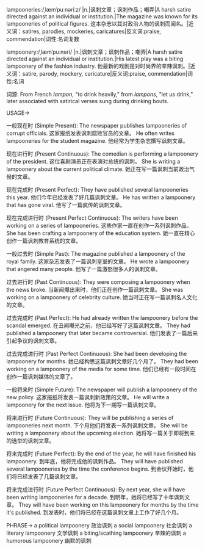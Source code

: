 lampooneries:/ˌlæmˈpuːnəriːz/
|n.|讽刺文章；讽刺作品；嘲弄|A harsh satire directed against an individual or institution.|The magazine was known for its lampooneries of political figures. 这本杂志以其对政治人物的讽刺而闻名。|近义词：satires, parodies, mockeries, caricatures|反义词:praise, commendation|词性:名词复数

lampoonery:/ˌlæmˈpuːnəri/
|n.|讽刺文章；讽刺作品；嘲弄|A harsh satire directed against an individual or institution.|His latest play was a biting lampoonery of the fashion industry. 他最新的戏剧是对时尚界的辛辣讽刺。|近义词：satire, parody, mockery, caricature|反义词:praise, commendation|词性:名词

词源: From French *lampon*, "to drink heavily," from *lampons*, "let us drink," later associated with satirical verses sung during drinking bouts.

USAGE->

一般现在时 (Simple Present):
The newspaper publishes lampooneries of corrupt officials. 这家报纸发表讽刺腐败官员的文章。
He often writes lampooneries for the student magazine. 他经常为学生杂志撰写讽刺文章。

现在进行时 (Present Continuous):
The comedian is performing a lampoonery of the president.  这位喜剧演员正在表演对总统的讽刺。
She is writing a lampoonery about the current political climate. 她正在写一篇讽刺当前政治气候的文章。

现在完成时 (Present Perfect):
They have published several lampooneries this year. 他们今年已经发表了好几篇讽刺文章。
He has written a lampoonery that has gone viral. 他写了一篇疯传的讽刺文章。

现在完成进行时 (Present Perfect Continuous):
The writers have been working on a series of lampooneries.  这些作家一直在创作一系列讽刺作品。
She has been crafting a lampoonery of the education system. 她一直在精心创作一篇讽刺教育系统的文章。

一般过去时 (Simple Past):
The magazine published a lampoonery of the royal family. 这家杂志发表了一篇讽刺皇室的文章。
He wrote a lampoonery that angered many people. 他写了一篇激怒很多人的讽刺文章。

过去进行时 (Past Continuous):
They were composing a lampoonery when the news broke.  当新闻爆出来时，他们正在创作一篇讽刺文章。
She was working on a lampoonery of celebrity culture. 她当时正在写一篇讽刺名人文化的文章。

过去完成时 (Past Perfect):
He had already written the lampoonery before the scandal emerged. 在丑闻曝光之前，他已经写好了这篇讽刺文章。
They had published a lampoonery that later became controversial. 他们发表了一篇后来引起争议的讽刺文章。

过去完成进行时 (Past Perfect Continuous):
She had been developing the lampoonery for months. 她已经构思这篇讽刺文章好几个月了。
They had been working on a lampoonery of the media for some time.  他们已经有一段时间在创作一篇讽刺媒体的文章了。

一般将来时 (Simple Future):
The newspaper will publish a lampoonery of the new policy. 这家报纸将发表一篇讽刺新政策的文章。
He will write a lampoonery for the next issue. 他将为下一期写一篇讽刺文章。

将来进行时 (Future Continuous):
They will be publishing a series of lampooneries next month.  下个月他们将发表一系列讽刺文章。
She will be writing a lampoonery about the upcoming election. 她将写一篇关于即将到来的选举的讽刺文章。

将来完成时 (Future Perfect):
By the end of the year, he will have finished his lampoonery. 到年底，他将完成他的讽刺作品。
They will have published several lampooneries by the time the conference begins. 到会议开始时，他们将已经发表了几篇讽刺文章。

将来完成进行时 (Future Perfect Continuous):
By next year, she will have been writing lampooneries for a decade. 到明年，她将已经写了十年讽刺文章。
They will have been working on this lampoonery for months by the time it's published. 到发表时，他们将已经在这篇讽刺文章上工作了好几个月。



PHRASE->
a political lampoonery 政治讽刺
a social lampoonery 社会讽刺
a literary lampoonery 文学讽刺
a biting/scathing lampoonery 辛辣的讽刺
a humorous lampoonery 幽默的讽刺
